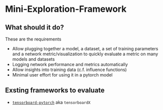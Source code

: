 Mini-Exploration-Framework
==========================

What should it do?
------------------

These are the requirements

- Allow plugging together a model, a dataset, a set of training parameters
      and a network metric/visualization to quickly evaluate a metric on many
      models and datasets
- Logging network performance and metrics automatically
- Allow insights into training data (c.f. influence functions)
- Minimal user effort for using it in a pytorch model

Exsting frameworks to evaluate
------------------------------

- [`tensorboard-pytorch`](https://github.com/lanpa/tensorboard-pytorch) aka
      `tensorboardX`

